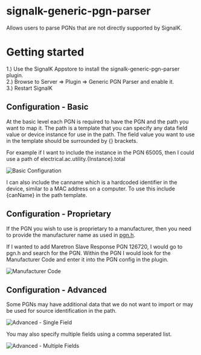 # signalk-generic-pgn-parser
Allows users to parse PGNs that are not directly supported by SignalK.

# Getting started
1.) Use the SignalK Appstore to install the signalk-generic-pgn-parser plugin.<br/>
2.) Browse to Server => Plugin => Generic PGN Parser and enable it.<br/>
3.) Restart SignalK<br/>

## Configuration - Basic
At the basic level each PGN is required to have the PGN and the path you want to map it. The path is a template that you can specify any data field value or device instance for use in the path. The field value you want to use in the template should be surrounded by {} brackets.<br/>

For example if I want to include the instance in the PGN 65005, then I could use a path of electrical.ac.utility.{Instance}.total

![Basic Configuration](https://user-images.githubusercontent.com/30420708/76558583-8b536c80-646b-11ea-8cad-eddc7d9dbfb1.png)

I can also include the canname which is a hardcoded identifier in the device, similar to a MAC address on a computer. To use this include {canName} in the path template.

## Configuration - Proprietary
If the PGN you wish to use is proprietary to a manufacturer, then you need to provide the manufacturer name as used in [pgn.h](https://github.com/canboat/canboat/blob/master/analyzer/pgn.h).

If I wanted to add Maretron Slave Response PGN 126720, I would go to pgn.h and search for the PGN. Within the PGN I would look for the Manufacturer Code and enter it into the PGN config in the plugin.

![Manufacturer Code](https://user-images.githubusercontent.com/30420708/76559374-0a957000-646d-11ea-9d9a-51bc3baa144a.png)

## Configuration - Advanced
Some PGNs may have additional data that we do not want to import or may be used for source identification in the path.

![Advanced - Single Field](https://user-images.githubusercontent.com/30420708/76570875-41c34b80-6484-11ea-8779-29da53c26134.png)

You may also specify multiple fields using a comma seperated list.

![Advanced - Multiple Fields](https://user-images.githubusercontent.com/30420708/76579409-1ea39680-649a-11ea-951d-5446fff752ac.png)
